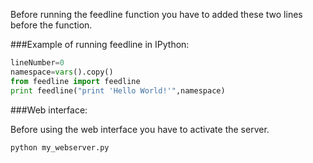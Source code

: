 Before running the feedline function you have to added these two lines before the function.

###Example of running feedline in IPython:


```python
lineNumber=0
namespace=vars().copy()
from feedline import feedline
print feedline("print 'Hello World!'",namespace)
```


###Web interface:

Before using the web interface you have to activate the server.	

```shell
python my_webserver.py
```	
	

